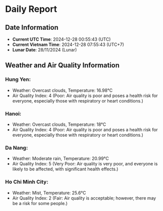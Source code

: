 # Daily Report
## Date Information
- **Current UTC Time**: 2024-12-28 00:55:43 (UTC)
- **Current Vietnam Time**: 2024-12-28 07:55:43 (UTC+7)
- **Lunar Date**: 28/11/2024 (Lunar)

## Weather and Air Quality Information

### Hung Yen:
- Weather: Overcast clouds, Temperature: 16.98°C
- Air Quality Index: 4 (Poor: Air quality is poor and poses a health risk for everyone, especially those with respiratory or heart conditions.)

### Hanoi:
- Weather: Overcast clouds, Temperature: 18°C
- Air Quality Index: 4 (Poor: Air quality is poor and poses a health risk for everyone, especially those with respiratory or heart conditions.)

### Da Nang:
- Weather: Moderate rain, Temperature: 20.99°C
- Air Quality Index: 5 (Very Poor: Air quality is very poor, and everyone is likely to be affected, with significant health effects.)

### Ho Chi Minh City:
- Weather: Mist, Temperature: 25.6°C
- Air Quality Index: 2 (Fair: Air quality is acceptable; however, there may be a risk for some people.)
